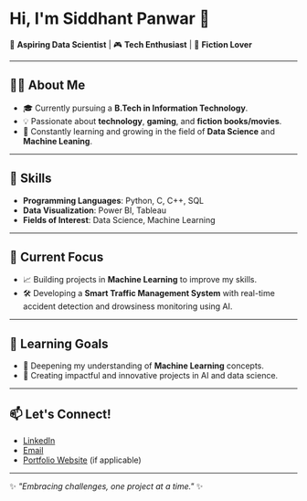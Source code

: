 # Hi, I'm Siddhant Panwar 👋

🌟 **Aspiring Data Scientist** | 🎮 **Tech Enthusiast** | 📖 **Fiction Lover**

---

## 👨‍💻 About Me
- 🎓 Currently pursuing a **B.Tech in Information Technology**.
- 💡 Passionate about **technology**, **gaming**, and **fiction books/movies**.
- 🌱 Constantly learning and growing in the field of **Data Science** and **Machine Leaning**.

---

## 🔧 Skills
- **Programming Languages**: Python, C, C++, SQL  
- **Data Visualization**: Power BI, Tableau  
- **Fields of Interest**: Data Science, Machine Learning  

---

## 🚀 Current Focus
- 📈 Building projects in **Machine Learning** to improve my skills.
- 🛠️ Developing a **Smart Traffic Management System** with real-time accident detection and drowsiness monitoring using AI.

---

## 🎯 Learning Goals
- 🌟 Deepening my understanding of **Machine Learning** concepts.
- 🤖 Creating impactful and innovative projects in AI and data science.

---

## 📫 Let's Connect!
- [LinkedIn](#)  
- [Email](mailto:#)  
- [Portfolio Website](#) (if applicable)

---

✨ _"Embracing challenges, one project at a time."_ ✨
